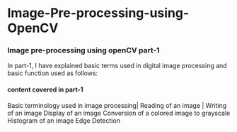 # Image-Pre-processing-using-OpenCV
### Image pre-processing using openCV part-1
In part-1, I have explained basic terms used in digital image processing and basic function used as follows: 
#### content covered in part-1
Basic terminology used in image processing| Reading of an image 
| Writing of an image
Display of an image
Conversion of a colored image to grayscale
Histogram of an image
Edge Detection 

